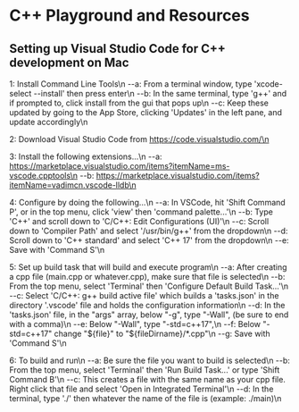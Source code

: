 # C++ Playground and Resources

## Setting up Visual Studio Code for C++ development on Mac

1: Install Command Line Tools\n
--a: From a terminal window, type 'xcode-select --install' then press enter\n
--b: In the same terminal, type 'g++' and if prompted to, click install from the gui that pops up\n
--c: Keep these updated by going to the App Store, clicking 'Updates' in the left pane, and update accordingly\n

2: Download Visual Studio Code from https://code.visualstudio.com/\n

3: Install the following extensions...\n
--a: https://marketplace.visualstudio.com/items?itemName=ms-vscode.cpptools\n
--b: https://marketplace.visualstudio.com/items?itemName=vadimcn.vscode-lldb\n

4: Configure by doing the following...\n
--a: In VSCode, hit 'Shift Command P', or in the top menu, click 'view' then 'command palette...'\n
--b: Type 'C++' and scroll down to 'C/C++: Edit Configurations (UI)'\n
--c: Scroll down to 'Compiler Path' and select '/usr/bin/g++' from the dropdown\n
--d: Scroll down to 'C++ standard' and select 'C++ 17' from the dropdown\n
--e: Save with 'Command S'\n

5: Set up build task that will build and execute program\n
--a: After creating a cpp file (main.cpp or whatever.cpp), make sure that file is selected\n
--b: From the top menu, select 'Terminal' then 'Configure Default Build Task...'\n
--c: Select 'C/C++: g++ build active file' which builds a 'tasks.json' in the directory '.vscode' file and holds the configuration information\n
--d: In the 'tasks.json' file, in the "args" array, below "-g", type "-Wall", (be sure to end with a comma)\n
--e: Below "-Wall", type "-std=c++17",\n
--f: Below "-std=c++17" change "${file}" to "${fileDirname}/\*.cpp"\n
--g: Save with 'Command S'\n

6: To build and run\n
--a: Be sure the file you want to build is selected\n
--b: From the top menu, select 'Terminal' then 'Run Build Task...' or type 'Shift Command B'\n
--c: This creates a file with the same name as your cpp file. Right click that file and select 'Open in Integrated Terminal'\n
--d: In the terminal, type './' then whatever the name of the file is (example: ./main)\n
